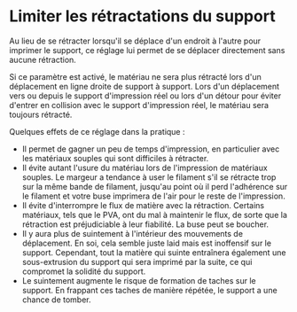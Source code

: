 Limiter les rétractations du support
====
Au lieu de se rétracter lorsqu'il se déplace d'un endroit à l'autre pour imprimer le support, ce réglage lui permet de se déplacer directement sans aucune rétraction.

Si ce paramètre est activé, le matériau ne sera plus rétracté lors d'un déplacement en ligne droite de support à support. Lors d'un déplacement vers ou depuis le support d'impression réel ou lors d'un détour pour éviter d'entrer en collision avec le support d'impression réel, le matériau sera toujours rétracté.

Quelques effets de ce réglage dans la pratique :
* Il permet de gagner un peu de temps d'impression, en particulier avec les matériaux souples qui sont difficiles à rétracter.
* Il évite autant l'usure du matériau lors de l'impression de matériaux souples. Le margeur a tendance à user le filament s'il se rétracte trop sur la même bande de filament, jusqu'au point où il perd l'adhérence sur le filament et votre buse imprimera de l'air pour le reste de l'impression.
* Il évite d'interrompre le flux de matière avec la rétraction. Certains matériaux, tels que le PVA, ont du mal à maintenir le flux, de sorte que la rétraction est préjudiciable à leur fiabilité. La buse peut se boucher.
* Il y aura plus de suintement à l'intérieur des mouvements de déplacement. En soi, cela semble juste laid mais est inoffensif sur le support. Cependant, tout la matière qui suinte entraînera également une sous-extrusion du support qui sera imprimé par la suite, ce qui compromet la solidité du support.
* Le suintement augmente le risque de formation de taches sur le support. En frappant ces taches de manière répétée, le support a une chance de tomber.
